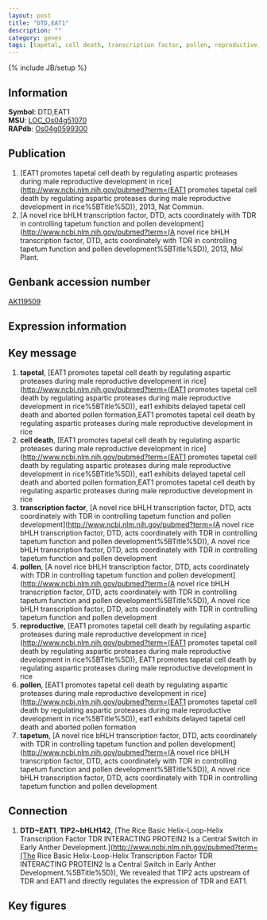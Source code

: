```yaml
---
layout: post
title: "DTD,EAT1"
description: ""
category: genes
tags: [tapetal, cell death, transcription factor, pollen, reproductive, tapetum, Gene]
---
```

{% include JB/setup %}

## Information
__Symbol__: DTD,EAT1  
__MSU__: [LOC_Os04g51070](http://rice.plantbiology.msu.edu/cgi-bin/ORF_infopage.cgi?orf=LOC_Os04g51070)  
__RAPdb__: [Os04g0599300](http://rapdb.dna.affrc.go.jp/viewer/gbrowse_details/irgsp1?name=Os04g0599300)  

## Publication
1. [EAT1 promotes tapetal cell death by regulating aspartic proteases during male reproductive development in rice](http://www.ncbi.nlm.nih.gov/pubmed?term=(EAT1 promotes tapetal cell death by regulating aspartic proteases during male reproductive development in rice%5BTitle%5D)), 2013, Nat Commun.
2. [A novel rice bHLH transcription factor, DTD, acts coordinately with TDR in controlling tapetum function and pollen development](http://www.ncbi.nlm.nih.gov/pubmed?term=(A novel rice bHLH transcription factor, DTD, acts coordinately with TDR in controlling tapetum function and pollen development%5BTitle%5D)), 2013, Mol Plant.

## Genbank accession number
[AK119509](http://www.ncbi.nlm.nih.gov/nuccore/AK119509)

## Expression information

## Key message
1. __tapetal__, [EAT1 promotes tapetal cell death by regulating aspartic proteases during male reproductive development in rice](http://www.ncbi.nlm.nih.gov/pubmed?term=(EAT1 promotes tapetal cell death by regulating aspartic proteases during male reproductive development in rice%5BTitle%5D)),  eat1 exhibits delayed tapetal cell death and aborted pollen formation,EAT1 promotes tapetal cell death by regulating aspartic proteases during male reproductive development in rice
2. __cell death__, [EAT1 promotes tapetal cell death by regulating aspartic proteases during male reproductive development in rice](http://www.ncbi.nlm.nih.gov/pubmed?term=(EAT1 promotes tapetal cell death by regulating aspartic proteases during male reproductive development in rice%5BTitle%5D)),  eat1 exhibits delayed tapetal cell death and aborted pollen formation,EAT1 promotes tapetal cell death by regulating aspartic proteases during male reproductive development in rice
3. __transcription factor__, [A novel rice bHLH transcription factor, DTD, acts coordinately with TDR in controlling tapetum function and pollen development](http://www.ncbi.nlm.nih.gov/pubmed?term=(A novel rice bHLH transcription factor, DTD, acts coordinately with TDR in controlling tapetum function and pollen development%5BTitle%5D)), A novel rice bHLH transcription factor, DTD, acts coordinately with TDR in controlling tapetum function and pollen development
4. __pollen__, [A novel rice bHLH transcription factor, DTD, acts coordinately with TDR in controlling tapetum function and pollen development](http://www.ncbi.nlm.nih.gov/pubmed?term=(A novel rice bHLH transcription factor, DTD, acts coordinately with TDR in controlling tapetum function and pollen development%5BTitle%5D)), A novel rice bHLH transcription factor, DTD, acts coordinately with TDR in controlling tapetum function and pollen development
5. __reproductive__, [EAT1 promotes tapetal cell death by regulating aspartic proteases during male reproductive development in rice](http://www.ncbi.nlm.nih.gov/pubmed?term=(EAT1 promotes tapetal cell death by regulating aspartic proteases during male reproductive development in rice%5BTitle%5D)), EAT1 promotes tapetal cell death by regulating aspartic proteases during male reproductive development in rice
6. __pollen__, [EAT1 promotes tapetal cell death by regulating aspartic proteases during male reproductive development in rice](http://www.ncbi.nlm.nih.gov/pubmed?term=(EAT1 promotes tapetal cell death by regulating aspartic proteases during male reproductive development in rice%5BTitle%5D)),  eat1 exhibits delayed tapetal cell death and aborted pollen formation
7. __tapetum__, [A novel rice bHLH transcription factor, DTD, acts coordinately with TDR in controlling tapetum function and pollen development](http://www.ncbi.nlm.nih.gov/pubmed?term=(A novel rice bHLH transcription factor, DTD, acts coordinately with TDR in controlling tapetum function and pollen development%5BTitle%5D)), A novel rice bHLH transcription factor, DTD, acts coordinately with TDR in controlling tapetum function and pollen development

## Connection
1. __DTD~EAT1__, __TIP2~bHLH142__, [The Rice Basic Helix-Loop-Helix Transcription Factor TDR INTERACTING PROTEIN2 Is a Central Switch in Early Anther Development.](http://www.ncbi.nlm.nih.gov/pubmed?term=(The Rice Basic Helix-Loop-Helix Transcription Factor TDR INTERACTING PROTEIN2 Is a Central Switch in Early Anther Development.%5BTitle%5D)), We revealed that TIP2 acts upstream of TDR and EAT1 and directly regulates the expression of TDR and EAT1.

## Key figures


